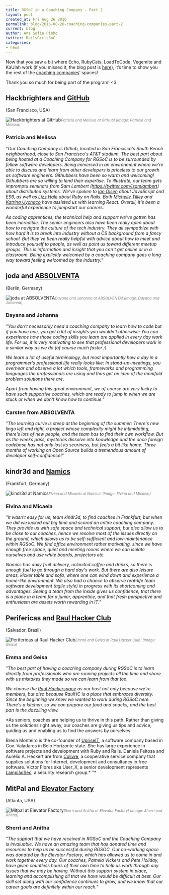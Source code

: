 ```yaml
---
title: RGSoC in a Coaching Company - Part 2
layout: post
created_at: Fri Aug 26 2016
permalink: blog/2016-08-26-coaching-companies-part-2
current: blog
author: Ana Sofia Pinho
twitter: RailsGirlsSoC
categories: 
- news
---
```


Now that you saw a bit where Echo, RubyCats, LoadToCode, Vegemite and KaUlah work (if you missed it, the blog post is [here](http://railsgirlssummerofcode.org/blog/2016-08-18-coaching-companies-part-1)), it’s time to show you the rest of the [coaching companies](http://railsgirlssummerofcode.org/sponsors/coaching-companies/)’ spaces!

Thank you so much for being part of the program! <3

## Hackbrighters and [GitHub](http://www.github.com)
(San Francisco, USA) 

![Hackbrighters at GitHub](/img/blog/2016/rgsoc-2016-coaching-companies_hackbrighters-github.png)<font color="grey"><small><i>Patricia and Melissa at GitHub! (Image: Patricia and Melissa)</i></small></font>

### Patricia and Melissa  
    
*"Our Coaching Company is Github, located in San Francisco's South Beach neighborhood, close to San Francisco's AT&T stadium. The best part about being hosted at a Coaching Company for RGSoC is to be surrounded by fellow software developers. Being immersed in an environment where we're able to discuss and learn from other developers is priceless to our growth as software engineers. Githubbers have been so warm and welcoming! Githubbers are so willing to lend their expertise. To illustrate, our team gets impromptu seminars from Sam Lambert (https://twitter.com/isamlambert) about distributed systems. We've spoken to [Ian Olsen](https://twitter.com/iancolsen) about JavaScript and ES6, as well as [Lizz Hale](https://twitter.com/__LizzHale__) about Ruby on Rails. Both [Michelle Tilley](https://twitter.com/BinaryMuse) and [Katrina Uychaco](https://twitter.com/kuychaco) have assisted us with learning React. Overall, it's been a wonderful experience to jumpstart our careers.*


*As coding apprentices, the technical help and support we've gotten has been incredible. The senior engineers also have been really open about how to navigate the culture of the tech industry. They all sympathize with how hard it is to break into industry without a CS background from a fancy school. But they've been really helpful with advice about how to meet and introduce yourself to people, as well as point us toward different meetup groups. This is information and insight that you can't get online or in a classroom. Being explicitly welcomed by a coaching company goes a long way toward feeling welcomed by the industry."*


## joda and [ABSOLVENTA](https://www.absolventa.de/)
(Berlin, Germany)

![joda at ABSOLVENTA](/img/blog/2016/rgsoc-2016-coaching-companies_joda-absolventa.png)<font color="grey"><small><i>Dayana and Johanna at ABSOLVENTA! (Image: Dayana and Johanna)</i></small></font>


### Dayana and Johanna

*"You don't necessarily need a coaching company to learn how to code but if you have one, you get a lot of insights you wouldn't otherwise: You can experience how those coding skills you learn are applied in every day work life. For us, it is very motivating to see that professional developers work in a similar way as we do (of course much faster ;)*


*We learn a lot of useful terminology, but most importantly how a day in a programmer's professional life really looks like: In stand-up-meetings, you overhear and observe a lot which tools, frameworks and programming languages the professionals are using and thus get an idea of the manifold problem solutions there are.*


*Apart from having this great environment, we of course are very lucky to have such supportive coaches, which are ready to jump in when we are stuck or when we don't know how to continue."*

### Carsten from ABSOLVENTA

*"The learning curve is steep at the beginning of the summer: There's new lingo left and right, a project whose complexity might be intimidating, there's lots of new people, and the team has to find their own workflow. But as the weeks pass, mysteries dissolve into knowledge and the once foreign codebase has not only lost its scariness, but feels a bit like home. Three months of working on Open Source builds a tremendous amount of developer self-confidence!"*


## kindr3d and [Namics](http://namics.com)
(Frankfurt, Germany)


![kindr3d at Namics](/img/blog/2016/rgsoc-2016-coaching-companies_kindr3d-namics.png)<font color="grey"><small><i>Elvina and Micaela at Namics! (Image: Elvina and Micaela)</i></small></font>

### Elvina and Micaela

*"It wasn't easy for us, team kindr3d, to find coaches in Frankfurt, but when we did we lucked out big time and scored an entire coaching company. They provide us with safe space and technical support, but also allow us to be close to our coaches, hence we resolve most of the issues directly on the ground, which allows us to be self-sufficient and low-maintenance within RGSoC. We find office environment rather motivating, since we have enough free space, quiet and meeting rooms where we can isolate ourselves and use white boards, projectors etc.*


*Namics has daily fruit delivery, unlimited coffee and drinks, so there is enough fuel to go through a hard day's work. But there are also leisure areas, kicker table and sofa, where one can wind down and experience a home-like environment.
We also had a chance to observe real-life team software development (agile style) in progress with its shortcoming and advantages. Seeing a team from the inside gives us confidence, that there is a place in a team for a junior, apprentice, and that fresh perspective and enthusiasm are assets worth rewarding in IT."*


## Perifericas and [Raul Hacker Club](https://www.facebook.com/raulhackerclub)
(Salvador, Brasil)

![Perifericas at Raul Hacker Club](/img/blog/2016/rgsoc-2016-coaching-companies_perifericas-raul-hacker-club.png)<font color="grey"><small><i>Emma and Geisa at Raul Hacker Club! (Image: Geisa)</i></small></font>

### Emma and Geisa

*"The best part of having a coaching company during RGSoC is to learn directly from professionals who are running projects all the time and share with us mistakes they made so we can learn from that too.*

*We choose the [Raul Hackerspace](http://raulhc.cc) as our host not only because we're members, but also because RaulHC is a place that embraces diversity. Since the beginning we knew we wanted to work during RGSoC here. There's a kitchen, so we can prepare our food and snacks, and the best part is the dazziling view.*

*As seniors, coaches are helping us to thrive in this path. Rather than giving us the solutions right away, our coaches are giving us tips and advice, guiding us and enabling us to find the answers by ourselves.

Brena Monteiro is the co-founder of [UpriseIT](http://www.upriseit.com/), a software company based in Gov. Valadares in Belo Horizonte state. She has large experience in software projects and development with Ruby and Rails. Daniela Feitosa and Aurélio A. Heckert are from [Colivre](http://colivre.coop.br/), a cooperative service company that supplies solutions for Internet, development and consultancy in free software. Victor Flores aka User_X, a senior development represents [LampiãoSec](https://lampiaosec.github.io/), a security research group.*
"*

## MitPal and [Elevator Factory](http://www.elevatorfactory.com/)
(Atlanta, USA)

![Mitpal at Elevator Factory](/img/blog/2016/rgsoc-2016-coaching-companies_mitpal-elevator-factory.png)<font color="grey"><small><i>Sherri and Anitha at Elevator Factory! (Image: Sherri and Anitha)</i></small></font>

### Sherri and Anitha

*"The support that we have received in RGSoC and the Coaching Company is invaluable. We have an amazing team that has donated time and resources to help us be successful during RGSOC. Our co-working space was donated by the Elevator Factory, which has allowed us to come in and work together every day. Our coaches, Pamela Vickers and Pete Holiday, have given countless hours of their own time to help us work through any issues that we may be having. Without this support system in place, learning and accomplishing all that we have would be difficult at best. Our skill set along with our confidence continues to grow, and we know that our career goals are definitely within our reach."*

